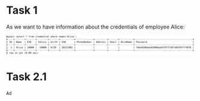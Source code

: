 # Task 1

As we want to have information about the credentials of employee Alice:

![](task1.png)

# Task 2.1


```
Ad
```
